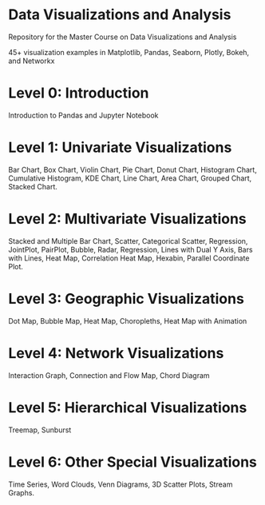 # Data Visualizations and Analysis
Repository for the Master Course on Data Visualizations and Analysis

45+ visualization examples in Matplotlib, Pandas, Seaborn, Plotly, Bokeh, and Networkx

# Level 0: Introduction
Introduction to Pandas and Jupyter Notebook

# Level 1: Univariate Visualizations
Bar Chart, Box Chart, Violin Chart, Pie Chart, Donut Chart, Histogram Chart, Cumulative Histogram, KDE Chart, Line Chart, Area Chart, Grouped Chart, Stacked Chart.

# Level 2: Multivariate Visualizations
Stacked and Multiple Bar Chart, Scatter, Categorical Scatter, Regression, JointPlot, PairPlot, Bubble, Radar, Regression, Lines with Dual Y Axis, Bars with Lines, Heat Map, Correlation Heat Map, Hexabin, Parallel Coordinate Plot.

# Level 3: Geographic Visualizations
Dot Map, Bubble Map, Heat Map, Choropleths, Heat Map with Animation

# Level 4: Network Visualizations
Interaction Graph, Connection and Flow Map, Chord Diagram

# Level 5: Hierarchical Visualizations
Treemap, Sunburst

# Level 6: Other Special Visualizations
Time Series, Word Clouds, Venn Diagrams, 3D Scatter Plots, Stream Graphs.



